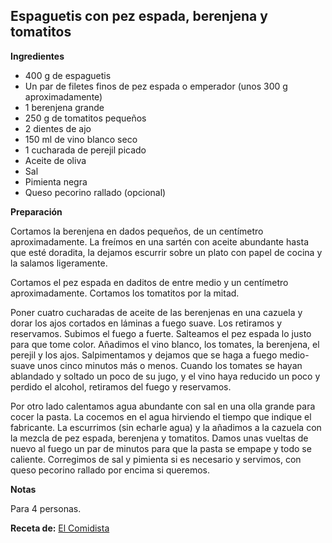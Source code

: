 ## Espaguetis con pez espada, berenjena y tomatitos

**Ingredientes**

- 400 g de espaguetis
- Un par de filetes finos de pez espada o emperador (unos 300 g aproximadamente)
- 1 berenjena grande
- 250 g de tomatitos pequeños
- 2 dientes de ajo
- 150 ml de vino blanco seco
- 1 cucharada de perejil picado
- Aceite de oliva
- Sal
- Pimienta negra
- Queso pecorino rallado (opcional)

**Preparación**

Cortamos la berenjena en dados pequeños, de un centímetro aproximadamente. La freímos en una sartén con aceite abundante hasta que esté doradita, la dejamos escurrir sobre un plato con papel de cocina y la salamos ligeramente.

Cortamos el pez espada en daditos de entre medio y un centímetro aproximadamente. Cortamos los tomatitos por la mitad.

Poner cuatro cucharadas de aceite de las berenjenas en una cazuela y dorar los ajos cortados en láminas a fuego suave. Los retiramos y reservamos. Subimos el fuego a fuerte. Salteamos el pez espada lo justo para que tome color. Añadimos el vino blanco, los tomates, la berenjena, el perejil y los ajos. Salpimentamos y dejamos que se haga a fuego medio-suave unos cinco minutos más o menos. Cuando los tomates se hayan ablandado y soltado un poco de su jugo, y el vino haya reducido un poco y perdido el alcohol, retiramos del fuego y reservamos.

Por otro lado calentamos agua abundante con sal en una olla grande para cocer la pasta. La cocemos en el agua hirviendo el tiempo que indique el fabricante. La escurrimos (sin echarle agua) y la añadimos a la cazuela con la mezcla de pez espada, berenjena y tomatitos. Damos unas vueltas de nuevo al fuego un par de minutos para que la pasta se empape y todo se caliente. Corregimos de sal y pimienta si es necesario y servimos, con queso pecorino rallado por encima si queremos.

**Notas**

Para 4 personas.

**Receta de:** [El Comidista](http://elcomidista.elpais.com/elcomidista/2010/07/27/articulo/1280210400_128021.html)